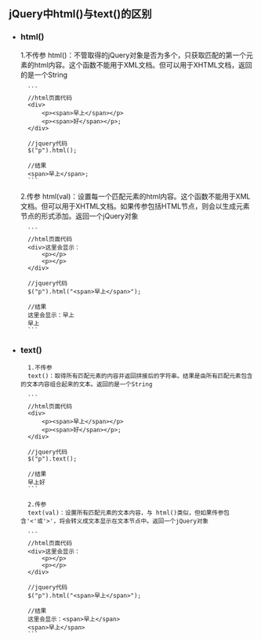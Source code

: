 ## jQuery中html()与text()的区别
- ### html()

    1.不传参
	html()：不管取得的jQuery对象是否为多个，只获取匹配的第一个元素的html内容。这个函数不能用于XML文档。但可以用于XHTML文档，返回的是一个String

		```
        //html页面代码
		<div>
			<p><span>早上</span></p>
			<p><span>好</span></p>;
		</div>

        //jquery代码
		$("p").html();

        //结果
		<span>早上</span>;
		```

    2.传参
	html(val)：设置每一个匹配元素的html内容。这个函数不能用于XML文档。但可以用于XHTML文档。如果传参包括HTML节点，则会以生成元素节点的形式添加。返回一个jQuery对象

		```
        //html页面代码
		<div>这里会显示：
			<p></p>
			<p></p>
		</div>

        //jquery代码
		$("p").html("<span>早上</span>");

        //结果
		这里会显示：早上
		早上
		```     

- ### text()

        1.不传参 
		text()：取得所有匹配元素的内容并返回拼接后的字符串。结果是由所有匹配元素包含的文本内容组合起来的文本。返回的是一个String

		```
        //html页面代码
		<div>
			<p><span>早上</span></p>
			<p><span>好</span></p>;
		</div>

        //jquery代码
		$("p").text();

        //结果
		早上好
		```

		2.传参
		text(val)：设置所有匹配元素的文本内容，与 html()类似，但如果传参包含'<'或'>'，将会转义成文本显示在文本节点中。返回一个jQuery对象

		```
        //html页面代码
		<div>这里会显示：
			<p></p>
			<p></p>
		</div>

        //jquery代码
		$("p").html("<span>早上</span>");

        //结果
		这里会显示：<span>早上</span>
		<span>早上</span>
		``` 